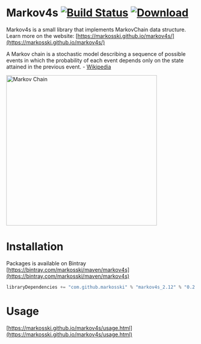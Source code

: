 
# Markov4s [![Build Status](https://travis-ci.org/markosski/cloudsync.svg?branch=master)](https://travis-ci.org/markosski/markov4s) [ ![Download](https://api.bintray.com/packages/markosski/maven/markov4s/images/download.svg) ](https://bintray.com/markosski/maven/markov4s/_latestVersion)

Markov4s is a small library that implements MarkovChain data structure.
Learn more on the website: [https://markosski.github.io/markov4s/](https://markosski.github.io/markov4s/)

A Markov chain is a stochastic model describing a sequence of possible events in which the probability of each event depends only on the state attained in the previous event. - [Wikipedia](https://en.wikipedia.org/wiki/Markov_chain)

<img src="https://markosski.github.io/markov4s/img/markov-chain.png" alt="Markov Chain" width="400">

# Installation

Packages is available on Bintray [https://bintray.com/markosski/maven/markov4s](https://bintray.com/markosski/maven/markov4s)

```scala
libraryDependencies += "com.github.markosski" % "markov4s_2.12" % "0.2.0"
```

# Usage
[https://markosski.github.io/markov4s/usage.html](https://markosski.github.io/markov4s/usage.html)
